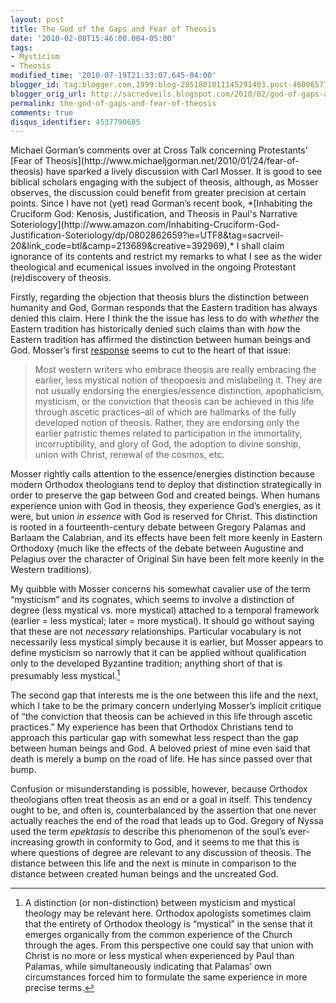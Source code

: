 ```yaml
---
layout: post
title: The God of the Gaps and Fear of Theosis
date: '2010-02-08T15:46:00.004-05:00'
tags:
- Mysticism
- Theosis
modified_time: '2010-07-19T21:33:07.645-04:00'
blogger_id: tag:blogger.com,1999:blog-2851801011145291403.post-4600657761240674690
blogger_orig_url: http://sacredveils.blogspot.com/2010/02/god-of-gaps-and-fear-of-theosis.html
permalink: the-god-of-gaps-and-fear-of-theosis
comments: true
disqus_identifier: 4537790685
---
```


<!--excerpt.start-->Michael Gorman’s comments over at Cross Talk concerning Protestants’ [Fear of Theosis](http://www.michaeljgorman.net/2010/01/24/fear-of-theosis) have sparked a lively discussion with Carl Mosser. It is good to see biblical scholars engaging with the subject of theosis, although, as Mosser observes, the discussion could benefit from greater precision at certain points.<!--excerpt.end--> Since I have not (yet) read Gorman’s recent book, *[Inhabiting the Cruciform God: Kenosis, Justification, and Theosis in Paul&#39;s Narrative Soteriology](http://www.amazon.com/Inhabiting-Cruciform-God-Justification-Soteriology/dp/0802862659?ie=UTF8&tag=sacrveil-20&link_code=btl&camp=213689&creative=392969),* I shall claim ignorance of its contents and restrict my remarks to what I see as the wider theological and ecumenical issues involved in the ongoing Protestant (re)discovery of theosis.

Firstly, regarding the objection that theosis blurs the distinction between humanity and God, Gorman responds that the Eastern tradition has always denied this claim. Here I think the the issue has less to do with *whether* the Eastern tradition has historically denied such claims than with *how* the Eastern tradition has affirmed the distinction between human beings and God. Mosser’s first [response](http://www.michaeljgorman.net/2010/01/24/fear-of-theosis/comment-page-1/#comment-1101) seems to cut to the heart of that issue:

>Most western writers who embrace theosis are really embracing the earlier, less mystical notion of theopoesis and mislabeling it. They are not usually endorsing the energies/essence distinction, apophaticism, mysticism, or the conviction that theosis can be achieved in this life through ascetic practices–all of which are hallmarks of the fully developed notion of theosis. Rather, they are endorsing only the earlier patristic themes related to participation in the immortality, incorruptibility, and glory of God, the adoption to divine sonship, union with Christ, renewal of the cosmos, etc.

Mosser rightly calls attention to the essence/energies distinction because modern Orthodox theologians tend to deploy that distinction strategically in order to preserve the gap between God and created beings. When humans experience union with God in theosis, they experience God’s energies, as it were, but union *in essence* with God is reserved for Christ. This distinction is rooted in a fourteenth-century debate between Gregory Palamas and Barlaam the Calabrian, and its effects have been felt more keenly in Eastern Orthodoxy (much like the effects of the debate between Augustine and Pelagius over the character of Original Sin have been felt more keenly in the Western traditions).

My quibble with Mosser concerns his somewhat cavalier use of the term “mysticism” and its cognates, which seems to involve a distinction of degree (less mystical vs. more mystical) attached to a temporal framework (earlier = less mystical; later = more mystical). It should go without saying that these are not *necessary* relationships. Particular vocabulary is not necessarily less mystical simply because it is earlier, but Mosser appears to define mysticism so narrowly that it can be applied without qualification only to the developed Byzantine tradition; anything short of that is presumably less mystical.[^1]

The second gap that interests me is the one between this life and the next, which I take to be the primary concern underlying Mosser’s implicit critique of “the conviction that theosis can be achieved in this life through ascetic practices.” My experience has been that Orthodox Christians tend to approach this particular gap with somewhat less respect than the gap between human beings and God. A beloved priest of mine even said that death is merely a bump on the road of life. He has since passed over that bump.

Confusion or misunderstanding is possible, however, because Orthodox theologians often treat theosis as an end or a goal in itself. This tendency ought to be, and often is, counterbalanced by the assertion that one never actually reaches the end of the road that leads up to God. Gregory of Nyssa used the term *epektasis* to describe this phenomenon of the soul’s ever-increasing growth in conformity to God, and it seems to me that this is where questions of degree are relevant to any discussion of theosis. The distance between this life and the next is minute in comparison to the distance between created human beings and the uncreated God.

[^1]: A distinction (or non-distinction) between mysticism and mystical theology may be relevant here. Orthodox apologists sometimes claim that the entirety of Orthodox theology is “mystical” in the sense that it emerges organically from the common experience of the Church through the ages. From this perspective one could say that union with Christ is no more or less mystical when experienced by Paul than Palamas, while simultaneously indicating that Palamas’ own circumstances forced him to formulate the same experience in more precise terms.